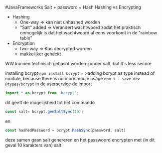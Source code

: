 #JavaFrameworks 
Salt + password = Hash
Hashing vs Encrypting
- Hashing
	- One-way => kan niet unhashed worden
	- "Salt" added => Verandert wachtwoord zodat het praktisch onmogelijk is dat het wachtwoord al eens voorkomt in de "rainbow table"
- Encryption
	- two-way => Kan decrypted worden
	- makkelijker gehackt

WW kunnen technisch gehasht worden zonder salt, but it's less secure

installing bcrypt
`npm install bcrypt`
= >adding bcrypt as type instead of module, because there is no more moule usage
`npm i --save-dev @types/bcrypt`
in de userservice de import
```typescript
import * as bcrypt from 'bcrypt';
```
dit geeft de mogelijkheid tot het commando 
```typescript
const salt= bcrypt.genSaltSync(10);
```
en 
```typescript
const hashedPassword = bcrypt.hashSync(password, salt)
```
deze samen gaan salt genereren en het passwoord encrypten met (in dit geval 10 karakters van) salt